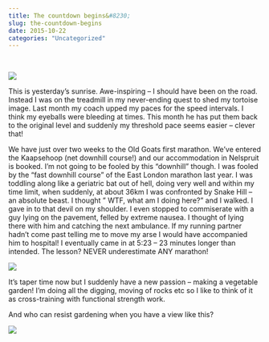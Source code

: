 ```yaml
---
title: The countdown begins&#8230;
slug: the-countdown-begins
date: 2015-10-22
categories: "Uncategorized"
---
```


<p> </p>
<p><img src="https://res.cloudinary.com/dy6grlu8z/image/upload/v1558842037/xjxfafbhubvbydpubac1.jpg"/></p>
<p>This is yesterday’s sunrise. Awe-inspiring – I should have been on the road. Instead I was on the treadmill in my never-ending quest to shed my tortoise image. Last month my coach upped my paces for the speed intervals. I think my eyeballs were bleeding at times. This month he has put them back to the original level and suddenly my threshold pace seems easier – clever that!</p>
<p>We have just over two weeks to the Old Goats first marathon. We’ve entered the Kaapsehoop (net downhill course!) and our accommodation in Nelspruit is booked. I’m not going to be fooled by this “downhill” though. I was fooled by the “fast downhill course” of the East London marathon last year. I was toddling along like a geriatric bat out of hell, doing very well and within my time limit, when suddenly, at about 36km I was confronted by Snake Hill – an absolute beast. I thought ” WTF, what am I doing here?” and I walked. I gave in to that devil on my shoulder. I even stopped to commiserate with a guy lying on the pavement, felled by extreme nausea. I thought of lying there with him and catching the next ambulance. If my running partner hadn’t come past telling me to move my arse I would have accompanied him to hospital! I eventually came in at 5:23 – 23 minutes longer than intended. The lesson? NEVER underestimate ANY marathon!</p>
<p><img src="https://res.cloudinary.com/dy6grlu8z/image/upload/v1558842037/zv8pwyqwnmqbs4ldm7uu.jpg"/></p>
<p>It’s taper time now but I suddenly have a new passion – making a vegetable garden! I’m doing all the digging, moving of rocks etc so I like to think of it as cross-training with functional strength work.</p>
<p>And who can resist gardening when you have a view like this?</p>
<p><img src="https://res.cloudinary.com/dy6grlu8z/image/upload/v1558842038/kwz6mkybzddbs924d7e8.jpg"/></p>
<p> </p>
<p> </p>
<p> </p>
<p> </p>







